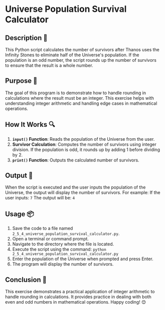 # Universe Population Survival Calculator

## Description 📝
This Python script calculates the number of survivors after Thanos uses the Infinity Stones to eliminate half of the Universe's population.
If the population is an odd number, the script rounds up the number of survivors to ensure that the result is a whole number.

## Purpose 🎯
The goal of this program is to demonstrate how to handle rounding in calculations where the result must be an integer.
This exercise helps with understanding integer arithmetic and handling edge cases in mathematical operations.

## How It Works 🔍
1. **`input()` Function**: Reads the population of the Universe from the user.
2. **Survivor Calculation**: Computes the number of survivors using integer division. If the population is odd, it rounds up by adding 1 before dividing by 2.
3. **`print()` Function**: Outputs the calculated number of survivors.

## Output 📜
When the script is executed and the user inputs the population of the Universe, the output will display the number of survivors.
For example:
    If the user inputs:
        `7`
    The output will be:
        `4`

## Usage 📦
1. Save the code to a file named `2_5_4_universe_population_survival_calculator.py`.
2. Open a terminal or command prompt.
3. Navigate to the directory where the file is located.
4. Execute the script using the command:
   `python 2_5_4_universe_population_survival_calculator.py`
5. Enter the population of the Universe when prompted and press Enter.
6. The program will display the number of survivors.

## Conclusion 🚀
This exercise demonstrates a practical application of integer arithmetic to handle rounding in calculations.
It provides practice in dealing with both even and odd numbers in mathematical operations.
Happy coding! 😊